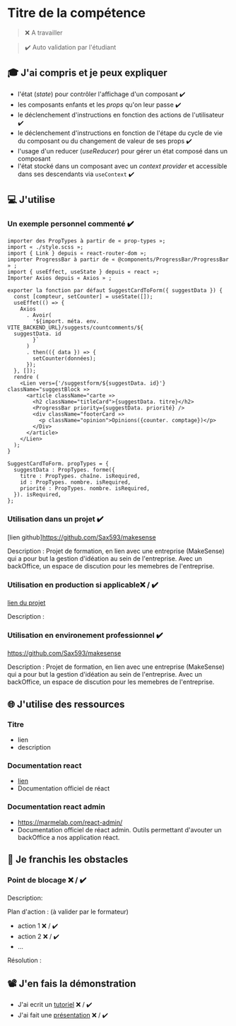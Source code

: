 # Titre de la compétence

> ❌ A travailler

> ✔️ Auto validation par l'étudiant

## 🎓 J'ai compris et je peux expliquer

- l'état (_state_) pour contrôler l'affichage d'un composant ✔️
- les composants enfants et les _props_ qu'on leur passe ✔️
- le déclenchement d'instructions en fonction des actions de l'utilisateur ✔️
- le déclenchement d'instructions en fonction de l'étape du cycle de vie du composant ou du changement de valeur de ses props ✔️
- l'usage d'un reducer (_useReducer_) pour gérer un état composé dans un composant
- l'état stocké dans un composant avec un _context provider_ et accessible dans ses descendants via `useContext` ✔️

## 💻 J'utilise

### Un exemple personnel commenté ✔️

```
importer des PropTypes à partir de « prop-types »;
import « ./style.scss »;
import { Link } depuis « react-router-dom »;
importer ProgressBar à partir de « @components/ProgressBar/ProgressBar » ;
import { useEffect, useState } depuis « react »;
Importer Axios depuis « Axios » ;

exporter la fonction par défaut SuggestCardToForm({ suggestData }) {
  const [compteur, setCounter] = useState([]);
  useEffet(() => {
    Axios
      . Avoir(
        '${import. méta. env. VITE_BACKEND_URL}/suggests/countcomments/${
  suggestData. id
        }`
      )
      . then(({ data }) => {
        setCounter(données);
      });
  }, []);
  rendre (
    <Lien vers={'/suggestform/${suggestData. id}'} className="suggestBlock »>
      <article className="carte »>
        <h2 className="titleCard">{suggestData. titre}</h2>
        <ProgressBar priority={suggestData. priorité} />
        <div className="footerCard »>
          <p className="opinion">Opinions({counter. comptage})</p>
        </Div>
      </article>
    </Lien>
  );
}

SuggestCardToForm. propTypes = {
  suggestData : PropTypes. forme({
    titre : PropTypes. chaîne. isRequired,
    id : PropTypes. nombre. isRequired,
    priorité : PropTypes. nombre. isRequired,
  }). isRequired,
};
```

### Utilisation dans un projet  ✔️

[lien github]https://github.com/Sax593/makesense

Description : Projet de formation, en lien avec une entreprise (MakeSense) qui a pour but la gestion d'idéation au sein de l'entreprise. Avec un backOffice, un espace de discution pour les memebres de l'entreprise.

### Utilisation en production si applicable❌ / ✔️

[lien du projet](...)

Description :

### Utilisation en environement professionnel ✔️

https://github.com/Sax593/makesense

Description : Projet de formation, en lien avec une entreprise (MakeSense) qui a pour but la gestion d'idéation au sein de l'entreprise. Avec un backOffice, un espace de discution pour les memebres de l'entreprise.

## 🌐 J'utilise des ressources

### Titre
- lien
- description

### Documentation react
- [lien](https://fr.reactjs.org/)
- Documentation officiel de réact

### Documentation react admin
- https://marmelab.com/react-admin/
- Documentation officiel de réact admin. Outils permettant d'avouter un backOffice a nos application réact.

## 🚧 Je franchis les obstacles

### Point de blocage ❌ / ✔️

Description:

Plan d'action : (à valider par le formateur)

- action 1 ❌ / ✔️
- action 2 ❌ / ✔️
- ...

Résolution :

## 📽️ J'en fais la démonstration

- J'ai ecrit un [tutoriel](...) ❌ / ✔️
- J'ai fait une [présentation](...) ❌ / ✔️
